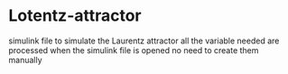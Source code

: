 # Lotentz-attractor
simulink file to simulate the Laurentz attractor
all the variable needed are processed when the simulink file is opened
no need to create them manually

